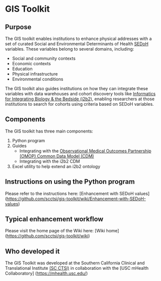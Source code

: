 # GIS Toolkit

## Purpose
The GIS toolkit enables institutions to enhance physical addresses with a set of curated Social and Environmental Determinants of Health [SEDoH](https://health.gov/healthypeople/objectives-and-data/social-determinants-health) variables. These variables belong to several domains, including:
* Social and community contexts
* Economic contexts
* Education
* Physical infrastructure
* Environmental conditions

The GIS toolkit also guides institutions on how they can integrate these variables with data warehouses and cohort discovery tools like [Informatics for Integrating Biology & the Bedside (i2b2)](https://www.i2b2.org/), enabling researchers at those institutions to search for cohorts using criteria based on SEDoH variables.

## Components
The GIS toolkit has three main components:
1. Python program
2. Guides
   * Integrating with the [Observational Medical Outcomes Partnership (OMOP) Common Data Model (CDM)](https://www.ohdsi.org/data-standardization/the-common-data-model/)
   * Integrating with the i2b2 CDM
3. Excel utility to help extend an i2b2 ontology 

## Instructions on using the Python program
Please refer to the instructions here: [Enhancement with SEDoH values] (https://github.com/scctsi/gis-toolkit/wiki/Enhancement-with-SEDoH-values)

## Typical enhancement workflow
Please visit the home page of the Wiki here: [Wiki home] (https://github.com/scctsi/gis-toolkit/wiki)

## Who developed it
The GIS Toolkit was developed at the Southern California Clinical and Translational Institute [(SC CTSI)](https://www.sc-ctsi.org) in collaboration with the [USC mHealth Collaboratory] (https://mhealth.usc.edu/)


